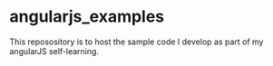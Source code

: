 # angularjs_examples
This reposository is to host the sample code I develop as part of my angularJS self-learning. 
